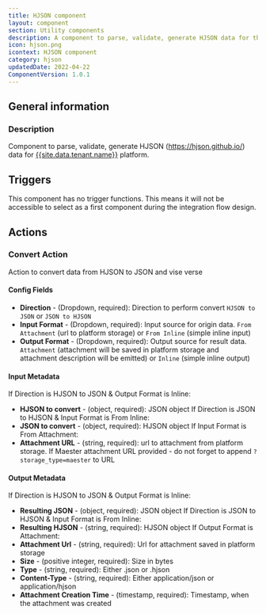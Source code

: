 ```yaml
---
title: HJSON component
layout: component
section: Utility components
description: A component to parse, validate, generate HJSON data for the platform.
icon: hjson.png
icontext: HJSON component
category: hjson
updatedDate: 2022-04-22
ComponentVersion: 1.0.1
---
```


## General information

### Description

Component to parse, validate, generate HJSON (https://hjson.github.io/) data for [{{site.data.tenant.name}}](http://www.{{site.data.tenant.name}}) platform.

## Triggers

This component has no trigger functions. This means it will not be accessible to
select as a first component during the integration flow design.

## Actions

### Convert Action
Action to convert data from HJSON to JSON and vise verse

#### Config Fields

* **Direction** - (Dropdown, required): Direction to perform convert `HJSON to JSON` or `JSON to HJSON`
* **Input Format** - (Dropdown, required): Input source for origin data. `From Attachment` (url to platform storage) or `From Inline` (simple inline input)
* **Output Format** - (Dropdown, required): Output source for result data. `Attachment` (attachment will be saved in platform storage and attachment description will be emitted) or `Inline` (simple inline output)

#### Input Metadata

If Direction is HJSON to JSON & Output Format is Inline:
* **HJSON to convert** - (object, required): JSON object
If Direction is JSON to HJSON & Input Format is From Inline:
* **JSON to convert** - (object, required): HJSON object
If Input Format is From Attachment:
* **Attachment URL** - (string, required): url to attachment from platform storage. If Maester attachment URL provided - do not forget to append `?storage_type=maester` to URL

#### Output Metadata

If Direction is HJSON to JSON & Output Format is Inline:
* **Resulting JSON** - (object, required): JSON object
If Direction is JSON to HJSON & Input Format is From Inline:
* **Resulting HJSON** - (string, required): HJSON object
If Output Format is Attachment:
* **Attachment Url** -  (string, required): Url for attachment saved in platform storage
* **Size** - (positive integer, required): Size in bytes
* **Type** - (string, required): Either .json or .hjson
* **Content-Type** - (string, required): Either application/json or application/hjson
* **Attachment Creation Time** - (timestamp, required): Timestamp, when the attachment was created
